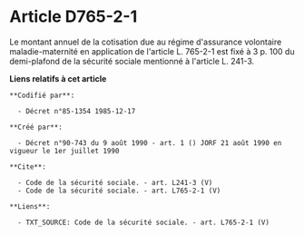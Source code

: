 # Article D765-2-1

Le montant annuel de la cotisation due au régime d'assurance volontaire maladie-maternité en application de l'article L.
765-2-1 est fixé à 3 p. 100 du demi-plafond de la sécurité sociale mentionné à l'article L. 241-3.

**Liens relatifs à cet article**

	**Codifié par**:

	  - Décret n°85-1354 1985-12-17

	**Créé par**:

	  - Décret n°90-743 du 9 août 1990 - art. 1 () JORF 21 août 1990 en vigueur le 1er juillet 1990

	**Cite**:

	  - Code de la sécurité sociale. - art. L241-3 (V)
	  - Code de la sécurité sociale. - art. L765-2-1 (V)

	**Liens**:

	  - TXT_SOURCE: Code de la sécurité sociale. - art. L765-2-1 (V)
